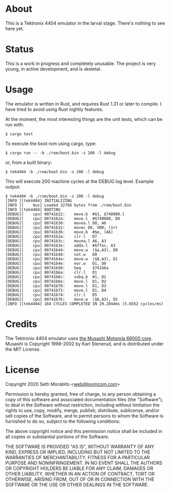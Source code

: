 # About

This is a Tektronix 4404 emulator in the larval stage. There's nothing
to see here yet.

# Status

This is a work in progress and completely unusable. The project is
very young, in active development, and is skeletal.

# Usage

The emulator is written in Rust, and requires Rust 1.31 or later to
compile. I have tried to avoid using Rust nightly features.

At the moment, the most interesting things are the unit tests, which
can be run with:

    $ cargo test
    
To execute the boot rom using cargo, type:

    $ cargo run -- -b ./rom/boot.bin -s 200 -l debug

or, from a built binary:

    $ tek4404 -b ./rom/boot.bin -s 200 -l debug
    
This will execute 200 machine cycles at the DEBUG log level. Example output:

```
$ tek4404 -b ./rom/boot.bin -s 200 -l debug
[INFO ][tek4404] INITIALIZING
[INFO ][    bus] Loaded 32768 bytes from ./rom/boot.bin
[INFO ][tek4404] BOOTING
[DEBUG][    cpu] 00741b22:    move.b  #$1, $740000.l
[DEBUG][    cpu] 00741b2a:    move.l  #$740000, D0
[DEBUG][    cpu] 00741b30:    movea.l D0, A6
[DEBUG][    cpu] 00741b32:    movec D0, VBR; (1+)
[DEBUG][    cpu] 00741b36:    move.b  #$e, (A6)
[DEBUG][    cpu] 00741b3a:    clr.l   D7
[DEBUG][    cpu] 00741b3c:    movea.l A6, A3
[DEBUG][    cpu] 00741b3e:    adda.l  #$ffec, A3
[DEBUG][    cpu] 00741b44:    move.w  ($a,A3), D0
[DEBUG][    cpu] 00741b48:    not.w   D0
[DEBUG][    cpu] 00741b4a:    move.w  ($8,A3), D1
[DEBUG][    cpu] 00741b4e:    eor.w   D1, D0
[DEBUG][    cpu] 00741b50:    beq     $741b6a
[DEBUG][    cpu] 00741b6a:    clr.l   D1
[DEBUG][    cpu] 00741b6c:    subq.b  #1, D1
[DEBUG][    cpu] 00741b6e:    move.l  D1, D2
[DEBUG][    cpu] 00741b70:    move.l  D1, D3
[DEBUG][    cpu] 00741b72:    move.l  D1, D4
[DEBUG][    cpu] 00741b74:    clr.l   D5
[DEBUG][    cpu] 00741b76:    move.w  ($6,A3), D5
[INFO ][tek4404] 164 CYCLES COMPLETED IN 29.2044ms (5.6552 cycles/ms)
```

# Credits

The Tektronix 4404 emulator uses [the Musashi Motorola 68000
core](https://github.com/kstenerud/Musashi).  Musashi is Copyright
1998-2002 by Karl Stenerud, and is distributed under the MIT License.

# License

Copyright 2020 Seth Morabito &lt;web@loomcom.com&gt;

Permission is hereby granted, free of charge, to any person obtaining
a copy of this software and associated documentation files (the
"Software"), to deal in the Software without restriction, including
without limitation the rights to use, copy, modify, merge, publish,
distribute, sublicense, and/or sell copies of the Software, and to
permit persons to whom the Software is furnished to do so, subject to
the following conditions:

The above copyright notice and this permission notice shall be
included in all copies or substantial portions of the Software.

THE SOFTWARE IS PROVIDED "AS IS", WITHOUT WARRANTY OF ANY KIND,
EXPRESS OR IMPLIED, INCLUDING BUT NOT LIMITED TO THE WARRANTIES OF
MERCHANTABILITY, FITNESS FOR A PARTICULAR PURPOSE AND
NONINFRINGEMENT. IN NO EVENT SHALL THE AUTHORS OR COPYRIGHT HOLDERS BE
LIABLE FOR ANY CLAIM, DAMAGES OR OTHER LIABILITY, WHETHER IN AN ACTION
OF CONTRACT, TORT OR OTHERWISE, ARISING FROM, OUT OF OR IN CONNECTION
WITH THE SOFTWARE OR THE USE OR OTHER DEALINGS IN THE SOFTWARE.
